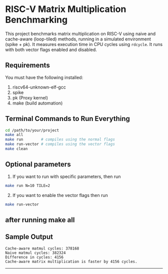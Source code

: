 # RISC-V Matrix Multiplication Benchmarking

This project benchmarks matrix multiplication on RISC-V using naive and cache-aware (loop-tiled) methods, running in a simulated environment (spike + pk). It measures execution time in CPU cycles using `rdcycle`.
It runs with both vector flags enabled and disabled.


## Requirements

You must have the following installed:

1. riscv64-unknown-elf-gcc
2. spike
3. pk (Proxy kernel)
4. make (build automation)

## Terminal Commands to Run Everything

```bash
cd /path/to/your/project
make all
make run        # compiles using the normal flags
make run-vector # compiles using the vector flags
make clean
```

## Optional parameters

1. If you want to run with specific parameters, then run 
```bash
make run N=10 TILE=2
```

2. If you want to enable the vector flags then run
```bash
make run-vector
```
after running make all
---
## Sample Output

```
Cache-aware matmul cycles: 378168
Naive matmul cycles: 382324
Difference in cycles: 4156
Cache-aware matrix multiplication is faster by 4156 cycles.
```
---
